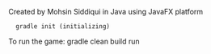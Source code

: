 Created by Mohsin Siddiqui in Java using JavaFX platform

      gradle init (initializing)
To run the game:
      gradle clean build run
